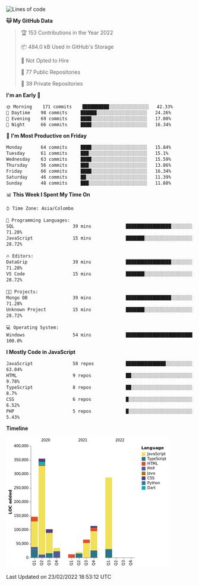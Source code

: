 
<!--START_SECTION:waka-->
![Lines of code](https://img.shields.io/badge/From%20Hello%20World%20I%27ve%20Written-1%20Million%20lines%20of%20code-blue)

**🐱 My GitHub Data** 

> 🏆 153 Contributions in the Year 2022
 > 
> 📦 484.0 kB Used in GitHub's Storage 
 > 
> 🚫 Not Opted to Hire
 > 
> 📜 77 Public Repositories 
 > 
> 🔑 39 Private Repositories  
 > 
**I'm an Early 🐤** 

```text
🌞 Morning    171 commits    ██████████░░░░░░░░░░░░░░░   42.33% 
🌆 Daytime    98 commits     ██████░░░░░░░░░░░░░░░░░░░   24.26% 
🌃 Evening    69 commits     ████░░░░░░░░░░░░░░░░░░░░░   17.08% 
🌙 Night      66 commits     ████░░░░░░░░░░░░░░░░░░░░░   16.34%

```
📅 **I'm Most Productive on Friday** 

```text
Monday       64 commits     ████░░░░░░░░░░░░░░░░░░░░░   15.84% 
Tuesday      61 commits     ███░░░░░░░░░░░░░░░░░░░░░░   15.1% 
Wednesday    63 commits     ████░░░░░░░░░░░░░░░░░░░░░   15.59% 
Thursday     56 commits     ███░░░░░░░░░░░░░░░░░░░░░░   13.86% 
Friday       66 commits     ████░░░░░░░░░░░░░░░░░░░░░   16.34% 
Saturday     46 commits     ██░░░░░░░░░░░░░░░░░░░░░░░   11.39% 
Sunday       48 commits     ███░░░░░░░░░░░░░░░░░░░░░░   11.88%

```


📊 **This Week I Spent My Time On** 

```text
⌚︎ Time Zone: Asia/Colombo

💬 Programming Languages: 
SQL                      39 mins             █████████████████░░░░░░░░   71.28% 
JavaScript               15 mins             ███████░░░░░░░░░░░░░░░░░░   28.72%

🔥 Editors: 
DataGrip                 39 mins             █████████████████░░░░░░░░   71.28% 
VS Code                  15 mins             ███████░░░░░░░░░░░░░░░░░░   28.72%

🐱‍💻 Projects: 
Mongo DB                 39 mins             █████████████████░░░░░░░░   71.28% 
Unknown Project          15 mins             ███████░░░░░░░░░░░░░░░░░░   28.72%

💻 Operating System: 
Windows                  54 mins             █████████████████████████   100.0%

```

**I Mostly Code in JavaScript** 

```text
JavaScript               58 repos            ███████████████░░░░░░░░░░   63.04% 
HTML                     9 repos             ██░░░░░░░░░░░░░░░░░░░░░░░   9.78% 
TypeScript               8 repos             ██░░░░░░░░░░░░░░░░░░░░░░░   8.7% 
CSS                      6 repos             █░░░░░░░░░░░░░░░░░░░░░░░░   6.52% 
PHP                      5 repos             █░░░░░░░░░░░░░░░░░░░░░░░░   5.43%

```


**Timeline**

![Chart not found](https://raw.githubusercontent.com/ccweerasinghe1994/ccweerasinghe1994/master/charts/bar_graph.png) 


 Last Updated on 23/02/2022 18:53:12 UTC
<!--END_SECTION:waka-->
